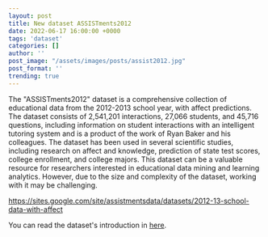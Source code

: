 ```yaml
---
layout: post
title: New dataset ASSISTments2012
date: 2022-06-17 16:00:00 +0000
tags: 'dataset'
categories: []
author: ''
post_image: "/assets/images/posts/assist2012.jpg"
post_format: ''
trending: true
---
```

The "ASSISTments2012" dataset is a comprehensive collection of educational data from the 2012-2013 school year, with affect predictions. The dataset consists of 2,541,201 interactions, 27,066 students, and 45,716 questions, including information on student interactions with an intelligent tutoring system and is a product of the work of Ryan Baker and his colleagues. The dataset has been used in several scientific studies, including research on affect and knowledge, prediction of state test scores, college enrollment, and college majors. This dataset can be a valuable resource for researchers interested in educational data mining and learning analytics. However, due to the size and complexity of the dataset, working with it may be challenging.

https://sites.google.com/site/assistmentsdata/datasets/2012-13-school-data-with-affect

You can read the dataset's introduction in [here](https://pykt-toolkit.readthedocs.io/en/latest/datasets.html#assistments2012).
